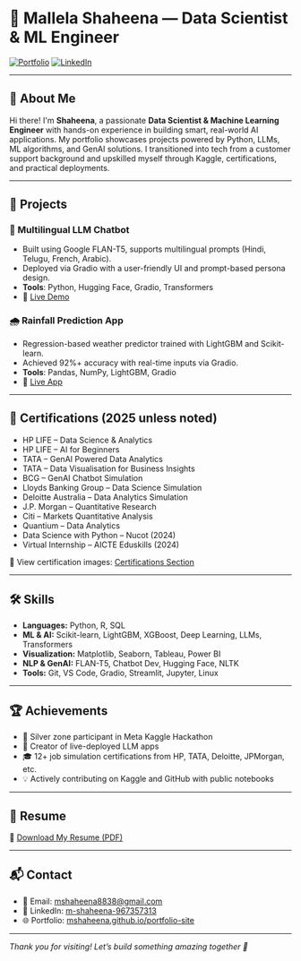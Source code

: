 # 🧠 Mallela Shaheena — Data Scientist & ML Engineer

[![Portfolio](https://img.shields.io/badge/Visit-Portfolio-blue?style=flat-square)](https://mshaheena.github.io/portfolio-site)
[![LinkedIn](https://img.shields.io/badge/LinkedIn-Profile-informational?style=flat-square\&logo=linkedin)](https://www.linkedin.com/in/m-shaheena-967357313/)

---

## 🚀 About Me

Hi there! I'm **Shaheena**, a passionate **Data Scientist & Machine Learning Engineer** with hands-on experience in building smart, real-world AI applications. My portfolio showcases projects powered by Python, LLMs, ML algorithms, and GenAI solutions. I transitioned into tech from a customer support background and upskilled myself through Kaggle, certifications, and practical deployments.

---

## 💼 Projects

### 🤖 Multilingual LLM Chatbot

* Built using Google FLAN-T5, supports multilingual prompts (Hindi, Telugu, French, Arabic).
* Deployed via Gradio with a user-friendly UI and prompt-based persona design.
* **Tools**: Python, Hugging Face, Gradio, Transformers
* 🔗 [Live Demo](https://huggingface.co/spaces/mshaheena/hybrid-chatbot)

### 🌧️ Rainfall Prediction App

* Regression-based weather predictor trained with LightGBM and Scikit-learn.
* Achieved 92%+ accuracy with real-time inputs via Gradio.
* **Tools**: Pandas, NumPy, LightGBM, Gradio
* 🔗 [Live App](https://huggingface.co/spaces/mshaheena/Rainfall_weather_Prediction)

---

## 📜 Certifications (2025 unless noted)

* HP LIFE – Data Science & Analytics
* HP LIFE – AI for Beginners
* TATA – GenAI Powered Data Analytics
* TATA – Data Visualisation for Business Insights
* BCG – GenAI Chatbot Simulation
* Lloyds Banking Group – Data Science Simulation
* Deloitte Australia – Data Analytics Simulation
* J.P. Morgan – Quantitative Research
* Citi – Markets Quantitative Analysis
* Quantium – Data Analytics
* Data Science with Python – Nucot (2024)
* Virtual Internship – AICTE Eduskills (2024)

📸 View certification images: [Certifications Section](https://mshaheena.github.io/portfolio-site#certifications)

---

## 🛠️ Skills

* **Languages:** Python, R, SQL
* **ML & AI:** Scikit-learn, LightGBM, XGBoost, Deep Learning, LLMs, Transformers
* **Visualization:** Matplotlib, Seaborn, Tableau, Power BI
* **NLP & GenAI:** FLAN-T5, Chatbot Dev, Hugging Face, NLTK
* **Tools:** Git, VS Code, Gradio, Streamlit, Jupyter, Linux

---

## 🏆 Achievements

* 🥈 Silver zone participant in Meta Kaggle Hackathon
* 🤖 Creator of live-deployed LLM apps
* 🎓 12+ job simulation certifications from HP, TATA, Deloitte, JPMorgan, etc.
* 💡 Actively contributing on Kaggle and GitHub with public notebooks

---

## 📂 Resume

📄 [Download My Resume (PDF)](https://mshaheena.github.io/portfolio-site/shaheena_data%20scientist_resume.pdf)

---

## 📬 Contact

* 📧 Email: [mshaheena8838@gmail.com](mailto:mshaheena8838@gmail.com)
* 🔗 LinkedIn: [m-shaheena-967357313](https://www.linkedin.com/in/m-shaheena-967357313/)
* 🌐 Portfolio: [mshaheena.github.io/portfolio-site](https://mshaheena.github.io/portfolio-site)

---

*Thank you for visiting! Let’s build something amazing together 🌟*



